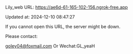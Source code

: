 Lily_web URL: https://ae6d-61-165-102-156.ngrok-free.app

Updated at: 2024-12-10 08:47:27

If you cannot open this URL, the server might be down.

Please contact: 

goley04@foxmail.com Or Wechat:GL_yeaH